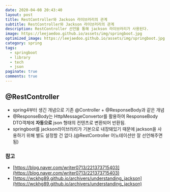 ```yaml
---
date: 2020-04-08 20:43:40
layout: post
title: RestController와 Jackson 라이브러리의 관계
subtitle: RestController와 Jackson 라이브러리의 관계
description: RestController 선언을 통해 jackson 라이브러리가 사용된다.
image: https://leejaedoo.github.io/assets/img/springboot.jpg
optimized_image: https://leejaedoo.github.io/assets/img/springboot.jpg
category: spring
tags:
  - springboot
  - library
  - tech
  - json
paginate: true
comments: true
---
```

## @RestController
- spring4부터 생긴 개념으로 기존 @Controller + @ResponseBody과 같은 개념
- @ResponseBody는 HttpMessageConvertor를 활용하여 ResponseBody DTO객체에 **자동으로** json 형태의 컨텐츠로 변환되어 반환됨.
- springboot를 jackson라이브러리가 기본으로 내장돼있기 때문에 jackson을 사용하기 위해 별도 설정할 건 없다.(@RestController 어노테이션만 잘 선언해주면 됨)

### 참고
- [https://blog.naver.com/writer0713/221373715403](https://blog.naver.com/writer0713/221373715403)
- [https://wckhg89.github.io/archivers/understanding_jackson](https://wckhg89.github.io/archivers/understanding_jackson)